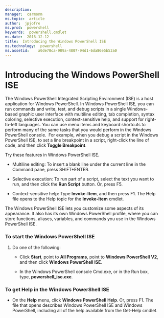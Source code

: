 ```yaml
---
description:  
manager:  carmonm
ms.topic:  article
author:  jpjofre
ms.prod:  powershell
keywords:  powershell,cmdlet
ms.date:  2016-12-12
title:  Introducing the Windows PowerShell ISE
ms.technology:  powershell
ms.assetid:    a0de70ca-909a-4807-94d1-6da86e5b52a0
---
```



# Introducing the Windows PowerShell ISE
The Windows PowerShell Integrated Scripting Environment (ISE) is a host application for Windows PowerShell. In Windows PowerShell ISE, you can run commands and write, test, and debug scripts in a single Windows-based graphic user interface with multiline editing, tab completion, syntax coloring, selective execution, context-sensitive help, and support for right-to-left languages.
You can use menu items and keyboard shortcuts to perform many of the same tasks that you would perform in the Windows PowerShell console.  For example, when you debug a script in the Windows PowerShell ISE, to set a line breakpoint in a script, right-click the line of code, and then click **Toggle Breakpoint**.

Try these features in Windows PowerShell ISE.

-   Multiline editing: To insert a blank line under the current line in the Command pane, press SHIFT+ENTER.

-   Selective execution: To run part of a script, select the text you want to run, and then click the **Run Script** button. Or, press F5.

-   Context-sensitive help: Type **Invoke-Item**, and then press F1. The Help file opens to the Help topic for the **Invoke-Item** cmdlet.

The Windows PowerShell ISE lets you customize some aspects of its appearance. It also has its own Windows PowerShell profile, where you can store functions, aliases, variables, and commands you use in the Windows PowerShell ISE.

### To start the Windows PowerShell ISE

1.  Do one of the following:

    -   Click **Start**, point to **All Programs**, point to **Windows PowerShell V2**, and then click **Windows PowerShell ISE**.

    -   In the Windows PowerShell console Cmd.exe, or in the Run box, type, **powershell_ise.exe**.

### To get Help in the Windows PowerShell ISE

-   On the **Help** menu, click **Windows PowerShell Help**. Or, press F1. The file that opens describes Windows PowerShell ISE and Windows PowerShell, including all of the help available from the Get-Help cmdlet.

